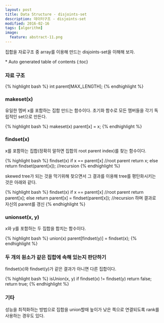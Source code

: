 ```yaml
---
layout: post
title: Data Structure - disjoints-set
description: 데이터구조 - disjoints-set
modified: 2016-02-16
tags: [algorithm]
image:
  feature: abstract-11.png
---
```


집합을 자료구조 중 array를 이용해 만드는 disjoints-set을 이해해 보자. 

<section id="table-of-contents" class="toc">
<div id="drawer" markdown="1">
*  Auto generated table of contents
{:toc}
</div>
</section><!-- /#table-of-contents -->


### 자료 구조

{% highlight bash %}
int parent[MAX_LENGTH];
{% endhighlight %}

### makeset(x)

유일한 멤버 x를 포함하는 집합 만드는 함수이다. 초기화 함수로 모든 멤버들을 각기 독립적인 set으로 만든다. 

{% highlight bash %}
makeset(x)
  parent[x] = x; 
{% endhighlight %}

### findset(x)

x를 포함하는 집합(정확히 말하면 집합의 root parent index)를 찾는 함수이다. 

{% highlight bash %}
findset(x)
   if x == parent[x] //root parent
      return x;
    else 
      return findset(parent[x]); //recursion
{% endhighlight %}

skewed tree가 되는 것을 막기위해 찾으면서 그 결과를 이용해 tree를 평탄화시키는 것은 아래와 같다. 

{% highlight bash %}
findset(x)
   if x == parent[x] //root parent
      return parent[x];
    else 
      return parent[x] = findset(parent[x]); //recursion 하며 결과로 자신의 parent를 갱신
{% endhighlight %}

### unionset(x, y)

x와 y를 포함하는 두 집합을 합치는 함수이다. 

{% highlight bash %}
union(x)
   parent[findset(y)] = findset(x);
{% endhighlight %}

### 두 개의 원소가 같은 집합에 속해 있는지 판단하기 

findset(x)와 findset(y)가 같은 결과가 아니면 다른 집합이다. 

{% highlight bash %}
isUnion(x, y)
  if findset(x) != findset(y)
    return false;
  return true;
{% endhighlight %}

### 기타

성능을 최적화하는 방법으로 집합을 union할때 높이가 낮은 쪽으로 연결되도록 rank를 사용하는 경우도 있다. 


